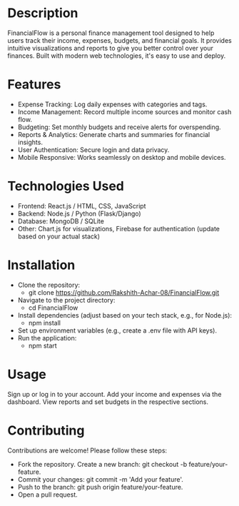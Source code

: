 # Description
FinancialFlow is a personal finance management tool designed to help users track their income, expenses, budgets, and financial goals. It provides intuitive visualizations and reports to give you better control over your finances. Built with modern web technologies, it's easy to use and deploy.

# Features
- Expense Tracking: Log daily expenses with categories and tags.
- Income Management: Record multiple income sources and monitor cash flow.
- Budgeting: Set monthly budgets and receive alerts for overspending.
- Reports & Analytics: Generate charts and summaries for financial insights.
- User Authentication: Secure login and data privacy.
- Mobile Responsive: Works seamlessly on desktop and mobile devices.

# Technologies Used
- Frontend: React.js / HTML, CSS, JavaScript
- Backend: Node.js / Python (Flask/Django)
- Database: MongoDB / SQLite
- Other: Chart.js for visualizations, Firebase for authentication (update based on your actual stack)

# Installation
- Clone the repository:
  * git clone https://github.com/Rakshith-Achar-08/FinancialFlow.git
- Navigate to the project directory:
  * cd FinancialFlow
- Install dependencies (adjust based on your tech stack, e.g., for Node.js):
  * npm install
- Set up environment variables (e.g., create a .env file with API keys).
- Run the application:
  * npm start
# Usage
Sign up or log in to your account.
Add your income and expenses via the dashboard.
View reports and set budgets in the respective sections.

# Contributing
Contributions are welcome! Please follow these steps:
- Fork the repository.
Create a new branch: git checkout -b feature/your-feature.
- Commit your changes: git commit -m 'Add your feature'.
- Push to the branch: git push origin feature/your-feature.
- Open a pull request.
